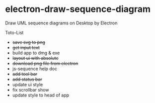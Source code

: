 # electron-draw-sequence-diagram
Draw UML sequence diagrams on Desktop by Electron



Toto-List

-   ~~save svg to png~~
-   ~~get input text~~
-   build app to dmg & exe
-   ~~layout ui with absolute~~
-   ~~download png file from electron~~
-   js-sequence help doc
-   ~~add tool bar~~
-   ~~add status bar~~
-   update ui style
-   fix scrollbar show
-   update style to head of app
